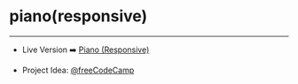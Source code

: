 # piano(responsive)
---
- Live Version ➡️ [Piano (Responsive)](https://piano-responsive.vercel.app/)

- Project Idea: [@freeCodeCamp](https://www.freecodecamp.org)
